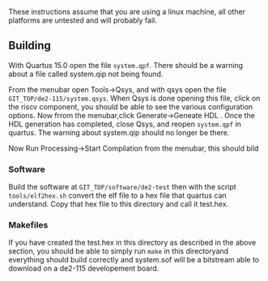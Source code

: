
These instructions assume that you are using a linux machine, all other platforms are untested and will probably fail.

## Building

With Quartus 15.0 open the file `system.qpf`. There should be a warning about a file called system.qip not being found.

From the menubar open Tools->Qsys, and with qsys open the file `GIT_TOP/de2-115/system.qsys`. When Qsys is done opening this file, click on the riscv component,
you should be able to see the various configuration options. Now frrom the menubar,click Generate->Geneate HDL .
Once the HDL generation has completed, close Qsys, and reopen `system.qpf` in quartus. The warning about system.qip should no longer be there.

Now Run Processing->Start Compilation from the menubar, this should bild

### Software

Build the software at `GIT_TOP/software/de2-test` then with the script `tools/elf2hex.sh` convert the elf file to a hex file that quartus can
understand. Copy that hex file to this directory and call it test.hex.

### Makefiles

If you have created the test.hex in this directory as described in the above section, you should be able to simply run `make` in this directoryand everything
should build correctly and system.sof will be a bitstream able to download on a de2-115 developement board.
